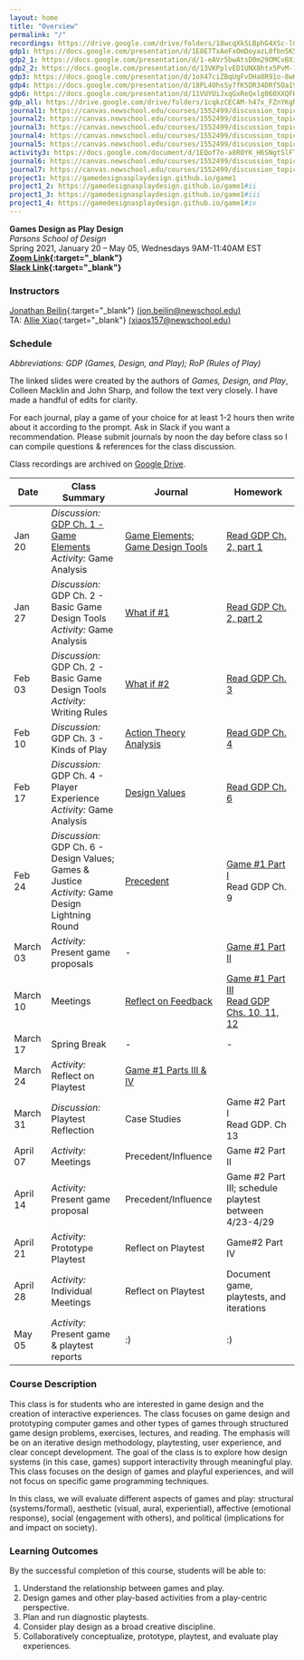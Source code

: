 ```yaml
---
layout: home
title: "Overview"
permalink: "/"
recordings: https://drive.google.com/drive/folders/18wcqXkSLBphG4XSc-lGp21zUp0Kv7jv7?usp=sharing
gdp1: https://docs.google.com/presentation/d/1E8E7TxAeFxOmDoyazL0fbn5K561CgOpTOUmXPjQsrus/edit?usp=sharing
gdp2_1: https://docs.google.com/presentation/d/1-eAVr5bwAtsD0m29OMCvBXiLKUIH8Uc64Mppg9TIWCI/edit?usp=sharing
gdp2_2: https://docs.google.com/presentation/d/13VKPplvED1UNX8htx5PvM-1zKF0hvfjIkCYQpJ3cFq0/edit?usp=sharing
gdp3: https://docs.google.com/presentation/d/1oX47ciZBqUgFvDHa8R91o-8wKZkqzxqjSj9lXpW7m7A/edit?usp=sharing
gdp4: https://docs.google.com/presentation/d/18PL4OhsSy7fK5DR34DRf5OaI99D9mJO7TuB67ex1uwU/edit?usp=sharing
gdp6: https://docs.google.com/presentation/d/11VUYUiJxqGxReQxlg060XXQFKQ4RrVEp1tk6v4JbVzY/edit?usp=sharing
gdp_all: https://drive.google.com/drive/folders/1cqkzCECAM-h47x_FZnYKgNeoZpVxOQjg?usp=sharing
journal1: https://canvas.newschool.edu/courses/1552499/discussion_topics/6508954
journal2: https://canvas.newschool.edu/courses/1552499/discussion_topics/6534236
journal3: https://canvas.newschool.edu/courses/1552499/discussion_topics/6559155
journal4: https://canvas.newschool.edu/courses/1552499/discussion_topics/6574880
journal5: https://canvas.newschool.edu/courses/1552499/discussion_topics/6600603
activity3: https://docs.google.com/document/d/1EQof7o-a8R0YK_H6SNgtSlFT_UC-xEBFCSOEvfsQEss/edit?usp=sharing
journal6: https://canvas.newschool.edu/courses/1552499/discussion_topics/6611974
journal7: https://canvas.newschool.edu/courses/1552499/discussion_topics/6643257
project1: https://gamedesignasplaydesign.github.io/game1
project1_2: https://gamedesignasplaydesign.github.io/game1#ii
project1_3: https://gamedesignasplaydesign.github.io/game1#iii
project1_4: https://gamedesignasplaydesign.github.io/game1#iv
---
```


**Games Design as Play Design**  
_Parsons School of Design_  
Spring 2021, January 20 &#x2013; May 05, Wednesdays 9AM-11:40AM EST  
**[Zoom Link](https://NewSchool.zoom.us/j/92826715381?pwd=aURxR05sT0FlLzFqcFhRU1ViTkRXQT09){:target="\_blank"}**  
**[Slack Link](https://join.slack.com/t/gamesdesignplay2021sp/shared_invite/zt-lcoi05k3-7A~9lQ_oZNVbKWU3fhc6lg){:target="\_blank"}**

### Instructors

[Jonathan Beilin](https://jonbeilin.com){:target="\_blank"} [(jon.beilin@newschool.edu)](mailto:jon.beilin@newschool.edu)  
TA: [Allie Xiao](https://alliexiao.squarespace.com/){:target="\_blank"} [(xiaos157@newschool.edu)](mailto:xiaos157@newschool.edu)

### Schedule

_Abbreviations: GDP (Games, Design, and Play); RoP (Rules of Play)_

The linked slides were created by the authors of _Games, Design, and Play_, Colleen Macklin and John Sharp, and follow the text very closely. I have made a handful of edits for clarity.

For each journal, play a game of your choice for at least 1-2 hours then write about it according to the prompt. Ask in Slack if you want a recommendation. Please submit journals by noon the day before class so I can compile questions & references for the class discussion.

Class recordings are archived on [Google Drive]({{page.recordings}}).

| Date | Class Summary | Journal | Homework |
| --- | --- | --- | --- |
| Jan 20 | _Discussion:_ [GDP Ch. 1 - Game Elements]({{page.gdp1}})<br/>_Activity:_ Game Analysis | [Game Elements; Game Design Tools]({{page.journal1}}) | [Read GDP Ch. 2, part 1]({{page.gdp2_1}}) |
| Jan 27 | _Discussion:_ GDP Ch. 2 - Basic Game Design Tools<br/>_Activity:_ Game Analysis | [What if #1]({{page.journal2}}) | [Read GDP Ch. 2, part 2]({{page.gdp2_2}}) |
| Feb 03 | _Discussion:_ GDP Ch. 2 - Basic Game Design Tools<br/>_Activity:_ Writing Rules | [What if #2]({{page.journal3}}) | [Read GDP Ch. 3]({{page.gdp3}}) |
| Feb 10 | _Discussion:_ GDP Ch. 3 - Kinds of Play<br/> | [Action Theory Analysis]({{page.journal4}}) | [Read GDP Ch. 4]({{page.gdp4}}) |
| Feb 17 | _Discussion:_ GDP Ch. 4 - Player Experience<br/>_Activity:_ Game Analysis | [Design Values]({{page.journal5}}) | [Read GDP Ch. 6]({{page.gdp6}}) |
| Feb 24 | _Discussion:_ GDP Ch. 6 - Design Values; Games & Justice<br/>_Activity:_ Game Design Lightning Round | [Precedent]({{page.journal6}}) | [Game #1 Part I]({{page.project1}})<br/> Read GDP Ch. 9 |
| March 03 | _Activity:_ Present game proposals | - | [Game #1 Part II]({{page.project1_2}}) |
| March 10 | Meetings | [Reflect on Feedback]({{page.journal7}}) | [Game #1 Part III]({{page.project1_3}})<br/>[Read GDP Chs. 10, 11, 12]({{gdp_all}}) |
| March 17 | Spring Break | - | - |
| March 24 | _Activity:_ Reflect on Playtest | [Game #1 Parts III & IV]({{page.project1_3}}) |
| March 31 | _Discussion:_ Playtest Reflection | Case Studies | Game #2 Part I<br/>Read GDP. Ch 13 |
| April 07 | _Activity:_ Meetings | Precedent/Influence | Game #2 Part II |
| April 14 | _Activity:_ Present game proposal | Precedent/Influence | Game #2 Part III; schedule playtest between 4/23-4/29 |
| April 21 | _Activity:_ Prototype Playtest | Reflect on Playtest | Game#2 Part IV |
| April 28 | _Activity:_ Individual Meetings | Reflect on Playtest | Document game, playtests, and iterations |
| May 05 | _Activity:_ Present game & playtest reports | :) | :) |

### Course Description

This class is for students who are interested in game design and the creation of interactive experiences. The class focuses on game design and prototyping computer games and other types of games through structured game design problems, exercises, lectures, and reading. The emphasis will be on an iterative design methodology, playtesting, user experience, and clear concept development. The goal of the class is to explore how design systems (in this case, games) support interactivity through meaningful play. This class focuses on the design of games and playful experiences, and will not focus on specific game programming techniques.

In this class, we will evaluate different aspects of games and play: structural (systems/formal), aesthetic (visual, aural, experiential), affective (emotional response), social (engagement with others), and political (implications for and impact on society).

### Learning Outcomes

By the successful completion of this course, students will be able to:

1. Understand the relationship between games and play.
2. Design games and other play-based activities from a play-centric perspective.
3. Plan and run diagnostic playtests.
4. Consider play design as a broad creative discipline.
5. Collaboratively conceptualize, prototype, playtest, and evaluate play experiences.
